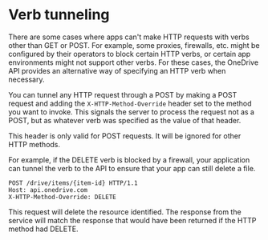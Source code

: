 ﻿# Verb tunneling

There are some cases where apps can't make HTTP requests with verbs other than
GET or POST. For example, some proxies, firewalls, etc. might be configured by
their operators to block certain HTTP verbs, or certain app environments might
not support other verbs. For these cases, the OneDrive API provides an
alternative way of specifying an HTTP verb when necessary.

You can tunnel any HTTP request through a POST by making a POST request and
adding the `X-HTTP-Method-Override` header set to the method you want to invoke.
This signals the server to process the request not as a POST, but as whatever
verb was specified as the value of that header.

This header is only valid for POST requests. It will be ignored for other HTTP
methods.

For example, if the DELETE verb is blocked by a firewall, your application can
tunnel the verb to the API to ensure that your app can still delete a file.


```http
POST /drive/items/{item-id} HTTP/1.1
Host: api.onedrive.com
X-HTTP-Method-Override: DELETE
```

This request will delete the resource identified. The response from the service
will match the response that would have been returned if the HTTP method had
DELETE.

